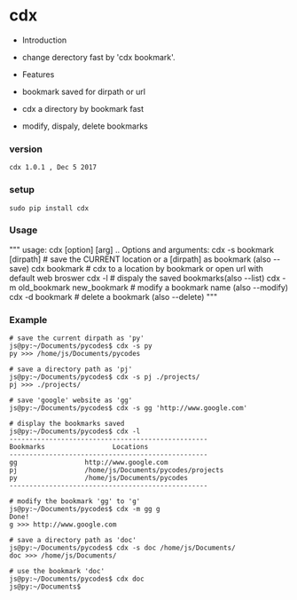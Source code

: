 # cdx

* Introduction
 * change derectory fast by 'cdx bookmark'.
 
 
* Features
 * bookmark saved for dirpath or url
 * cdx a directory by bookmark fast
 * modify, dispaly, delete bookmarks

### version
    cdx 1.0.1 , Dec 5 2017
 
### setup
    sudo pip install cdx
    
    
### Usage
"""
usage: cdx [option] [arg] ..
Options and arguments:
cdx -s bookmark [dirpath]                # save the CURRENT location or a [dirpath] as bookmark (also --save)
cdx bookmark                              # cdx to a location by bookmark or open url with default web broswer
cdx -l                                        # dispaly the saved bookmarks(also --list)
cdx -m old_bookmark new_bookmark  # modify a bookmark name (also --modify)
cdx -d bookmark                           # delete a bookmark (also --delete)
"""

### Example
    # save the current dirpath as 'py'
    js@py:~/Documents/pycodes$ cdx -s py
    py >>> /home/js/Documents/pycodes
    
    # save a directory path as 'pj'
    js@py:~/Documents/pycodes$ cdx -s pj ./projects/
    pj >>> ./projects/
    
    # save 'google' website as 'gg'
    js@py:~/Documents/pycodes$ cdx -s gg 'http://www.google.com'
    
    # display the bookmarks saved
    js@py:~/Documents/pycodes$ cdx -l
    --------------------------------------------------
    Bookmarks                 Locations 
    --------------------------------------------------
    gg                 http://www.google.com
    pj                 /home/js/Documents/pycodes/projects
    py                 /home/js/Documents/pycodes
    --------------------------------------------------
    
    # modify the bookmark 'gg' to 'g'
    js@py:~/Documents/pycodes$ cdx -m gg g
    Done!
    g >>> http://www.google.com
    
    # save a directory path as 'doc'
    js@py:~/Documents/pycodes$ cdx -s doc /home/js/Documents/
    doc >>> /home/js/Documents/
    
    # use the bookmark 'doc'
    js@py:~/Documents/pycodes$ cdx doc
    js@py:~/Documents$ 



